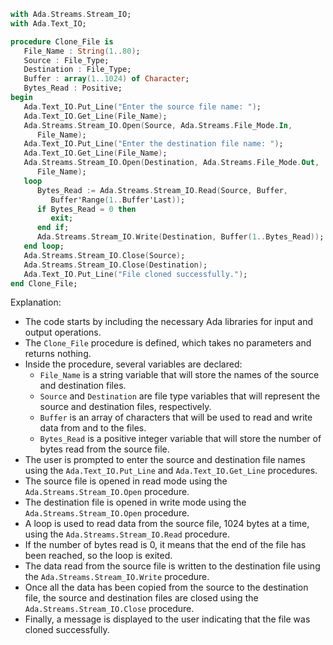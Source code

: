 ```ada
with Ada.Streams.Stream_IO;
with Ada.Text_IO;

procedure Clone_File is
   File_Name : String(1..80);
   Source : File_Type;
   Destination : File_Type;
   Buffer : array(1..1024) of Character;
   Bytes_Read : Positive;
begin
   Ada.Text_IO.Put_Line("Enter the source file name: ");
   Ada.Text_IO.Get_Line(File_Name);
   Ada.Streams.Stream_IO.Open(Source, Ada.Streams.File_Mode.In,
      File_Name);
   Ada.Text_IO.Put_Line("Enter the destination file name: ");
   Ada.Text_IO.Get_Line(File_Name);
   Ada.Streams.Stream_IO.Open(Destination, Ada.Streams.File_Mode.Out,
      File_Name);
   loop
      Bytes_Read := Ada.Streams.Stream_IO.Read(Source, Buffer,
         Buffer'Range(1..Buffer'Last));
      if Bytes_Read = 0 then
         exit;
      end if;
      Ada.Streams.Stream_IO.Write(Destination, Buffer(1..Bytes_Read));
   end loop;
   Ada.Streams.Stream_IO.Close(Source);
   Ada.Streams.Stream_IO.Close(Destination);
   Ada.Text_IO.Put_Line("File cloned successfully.");
end Clone_File;
```

Explanation:

* The code starts by including the necessary Ada libraries for input and output operations.
* The `Clone_File` procedure is defined, which takes no parameters and returns nothing.
* Inside the procedure, several variables are declared:
    * `File_Name` is a string variable that will store the names of the source and destination files.
    * `Source` and `Destination` are file type variables that will represent the source and destination files, respectively.
    * `Buffer` is an array of characters that will be used to read and write data from and to the files.
    * `Bytes_Read` is a positive integer variable that will store the number of bytes read from the source file.
* The user is prompted to enter the source and destination file names using the `Ada.Text_IO.Put_Line` and `Ada.Text_IO.Get_Line` procedures.
* The source file is opened in read mode using the `Ada.Streams.Stream_IO.Open` procedure.
* The destination file is opened in write mode using the `Ada.Streams.Stream_IO.Open` procedure.
* A loop is used to read data from the source file, 1024 bytes at a time, using the `Ada.Streams.Stream_IO.Read` procedure.
* If the number of bytes read is 0, it means that the end of the file has been reached, so the loop is exited.
* The data read from the source file is written to the destination file using the `Ada.Streams.Stream_IO.Write` procedure.
* Once all the data has been copied from the source to the destination file, the source and destination files are closed using the `Ada.Streams.Stream_IO.Close` procedure.
* Finally, a message is displayed to the user indicating that the file was cloned successfully.